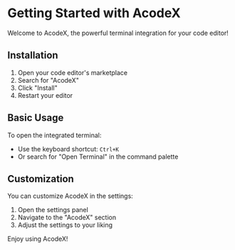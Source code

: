# Getting Started with AcodeX

Welcome to AcodeX, the powerful terminal integration for your code editor!

## Installation

1. Open your code editor's marketplace
2. Search for "AcodeX"
3. Click "Install"
4. Restart your editor

## Basic Usage

To open the integrated terminal:

- Use the keyboard shortcut: `Ctrl+K`
- Or search for "Open Terminal" in the command palette

## Customization

You can customize AcodeX in the settings:

1. Open the settings panel
2. Navigate to the "AcodeX" section
3. Adjust the settings to your liking

Enjoy using AcodeX!
